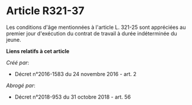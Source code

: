 # Article R321-37

Les conditions d'âge mentionnées à l'article L. 321-25 sont appréciées au premier jour d'exécution du contrat de travail à
durée indéterminée du jeune.

**Liens relatifs à cet article**

_Créé par_:

  - Décret n°2016-1583 du 24 novembre 2016 - art. 2

_Abrogé par_:

  - Décret n°2018-953 du 31 octobre 2018 - art. 56
